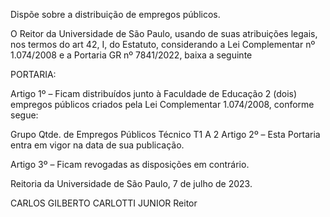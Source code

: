 Dispõe sobre a distribuição de empregos públicos.

O Reitor da Universidade de São Paulo, usando de suas atribuições legais, nos termos do art 42, I, do Estatuto, considerando a Lei Complementar nº 1.074/2008 e a Portaria GR nº 7841/2022, baixa a seguinte

PORTARIA:

Artigo 1º – Ficam distribuídos junto à Faculdade de Educação 2 (dois) empregos públicos criados pela Lei Complementar 1.074/2008, conforme segue:

Grupo	Qtde. de Empregos Públicos
Técnico T1 A	2
Artigo 2º – Esta Portaria entra em vigor na data de sua publicação.

Artigo 3º – Ficam revogadas as disposições em contrário.

Reitoria da Universidade de São Paulo, 7 de julho de 2023.

CARLOS GILBERTO CARLOTTI JUNIOR
Reitor
